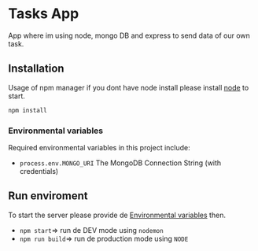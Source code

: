 # Tasks App
App where im using node, mongo DB and express to send data of our own task.
## Installation
Usage of npm manager if you dont have node install please install [node](https://nodejs.org/es/) to start.
```bash
npm install
```
### Environmental variables
Required environmental variables in this project include:

* `process.env.MONGO_URI` The MongoDB Connection String (with credentials)
## Run enviroment
To start the server please provide de [Environmental variables](#Link) then.
* `npm start`=> run de DEV mode using `nodemon`
* `npm run build`=> run de production mode using `NODE`
